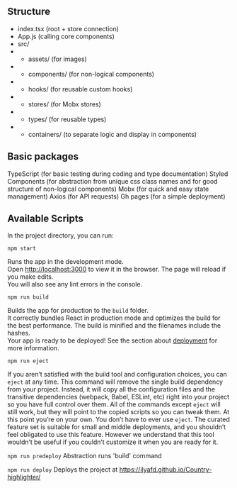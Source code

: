 ## Structure
- index.tsx (root + store connection)
- App.js (calling core components)
- src/
- - assets/ (for images)
- - components/ (for non-logical components)
- - hooks/ (for reusable custom hooks)
- - stores/ (for Mobx stores)
- - types/ (for reusable types)
- - containers/ (to separate logic and display in components)

## Basic packages
TypeScript (for basic testing during coding and type documentation)
Styled Components (for abstraction from unique css class names and for good structure of non-logical components)
Mobx (for quick and easy state management)
Axios (for API requests)
Gh pages (for a simple deployment)

## Available Scripts
In the project directory, you can run:

`npm start`

Runs the app in the development mode.\
Open [http://localhost:3000](http://localhost:3000) to view it in the browser.
The page will reload if you make edits.\
You will also see any lint errors in the console.

`npm run build`

Builds the app for production to the `build` folder.\
It correctly bundles React in production mode and optimizes the build for the best performance.
The build is minified and the filenames include the hashes.\
Your app is ready to be deployed!
See the section about [deployment](https://facebook.github.io/create-react-app/docs/deployment) for more information.

`npm run eject`

If you aren’t satisfied with the build tool and configuration choices, you can `eject` at any time. This command will remove the single build dependency from your project.
Instead, it will copy all the configuration files and the transitive dependencies (webpack, Babel, ESLint, etc) right into your project so you have full control over them. All of the commands except `eject` will still work, but they will point to the copied scripts so you can tweak them. At this point you’re on your own.
You don’t have to ever use `eject`. The curated feature set is suitable for small and middle deployments, and you shouldn’t feel obligated to use this feature. However we understand that this tool wouldn’t be useful if you couldn’t customize it when you are ready for it.

`npm run predeploy`
Abstraction runs 'build' command

`npm run deploy`
Deploys the project at https://ilyafd.github.io/Country-highlighter/
